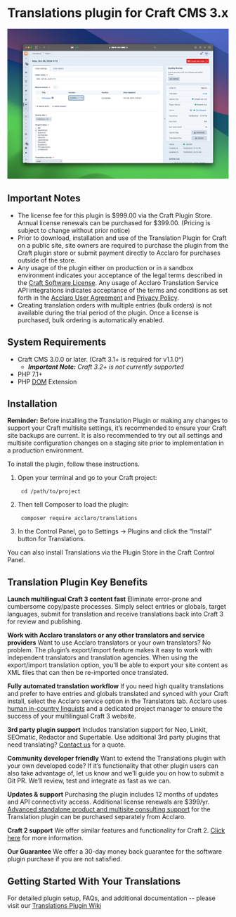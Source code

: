 # Translations plugin for Craft CMS 3.x

![repo-img](./resources/img/image.jpg)

## Important Notes
- The license fee for this plugin is $999.00 via the Craft Plugin Store. Annual license renewals can be purchased for $399.00. (Pricing is subject to change without prior notice)
- Prior to download, installation and use of the Translation Plugin for Craft on a public site, site owners are required to purchase the plugin from the Craft plugin store or submit payment directly to Acclaro for purchases outside of the store. 
- Any usage of the plugin either on production or in a sandbox environment indicates your acceptance of the legal terms described in the [Craft Software License](https://craftcms.github.io/license/). Any usage of Acclaro Translation Service API integrations indicates acceptance of the terms and conditions as set forth in the [Acclaro User Agreement](https://my.acclaro.com/p.php/useragreement) and [Privacy Policy](https://www.acclaro.com/privacy-policy/).
- Creating translation orders with multiple entries (bulk orders) is not available during the trial period of the plugin. Once a license is purchased, bulk ordering is automatically enabled.

<!-- ## Used By -->
<!-- [Clients go here] -->

## System Requirements
- Craft CMS 3.0.0 or later. (Craft 3.1+ is required for v1.1.0^)
    - ***Important Note:** Craft 3.2+ is not currently supported*
- PHP 7.1+
- PHP [DOM](https://docs.craftcms.com/v3/requirements.html#optional-php-extensions) Extension

## Installation
**Reminder:** Before installing the Translation Plugin or making any changes to support your Craft multisite settings, it’s recommended to ensure your Craft site backups are current. It is also recommended to try out all settings and multisite configuration changes on a staging site prior to implementation in a production environment.

To install the plugin, follow these instructions.

1. Open your terminal and go to your Craft project:

        cd /path/to/project

2. Then tell Composer to load the plugin:

        composer require acclaro/translations

3. In the Control Panel, go to Settings → Plugins and click the “Install” button for Translations.

You can also install Translations via the Plugin Store in the Craft Control Panel.

## Translation Plugin Key Benefits 

**Launch multilingual Craft 3 content fast** Eliminate error-prone and cumbersome copy/paste processes. Simply select entries or globals, target languages, submit for translation and receive translations back into Craft 3 for review and publishing.

**Work with Acclaro translators or any other translators and service providers** Want to use Acclaro translators or your own translators? No problem. The plugin’s export/import feature makes it easy to work with independent translators and translation agencies. When using the export/import translation option, you'll be able to export your site content as XML files that can then be re-imported once translated.

**Fully automated translation workflow** If you need high quality translations and prefer to have entries and globals translated and synced with your Craft install, select the Acclaro service option in the Translators tab. Acclaro uses [human in-country linguists](https://www.acclaro.com/services/?utm_campaign=Craft%20Plugin%20Store&utm_source=Craft%20Plugin%20Store%20Listing%20-%20Human%20Translation%20Services&utm_medium=Listing) and a dedicated project manager to ensure the success of your multilingual Craft 3 website.

**3rd party plugin support** Includes translation support for Neo, Linkit, SEOmatic, Redactor and Supertable. Use additional 3rd party plugins that need translating? [Contact us](http://www.acclaro.com/translation-services-cost/?utm_campaign=Craft%20Plugin%20Store&utm_source=Craft%20Plugin%20Store%20Listing%20-%20Third%20Party%20Plugins%20Quote&utm_medium=Listing) for a quote.

**Community developer friendly** Want to extend the Translations plugin with your own developed code? If it’s functionality that other plugin users can also take advantage of, let us know and we’ll guide you on how to submit a Git PR.  We’ll review, test and integrate as fast as we can.

**Updates & support** Purchasing the plugin includes 12 months of updates and API connectivity access. Additional license renewals are $399/yr. [Advanced standalone product and multisite consulting support](https://info.acclaro.com/translation-plugin-for-craft3-support-info) for the Translation plugin can be purchased separately from Acclaro.

**Craft 2 support**  We offer similar features and functionality for Craft 2. [Click here](https://info.acclaro.com/translation-plugin-for-craft?utm_campaign=Craft%20Plugin%20Store&utm_source=Craft%20Plugin%20Store%20Listing%20-%20Craft%202%20Page&utm_medium=Listing) for more information.

**Our Guarantee** We offer a 30-day money back guarantee for the software plugin purchase if you are not satisfied.

## Getting Started With Your Translations 

For detailed plugin setup, FAQs, and additional documentation -- please visit our [Translations Plugin Wiki](https://github.com/AcclaroInc/craft-translations/wiki)
